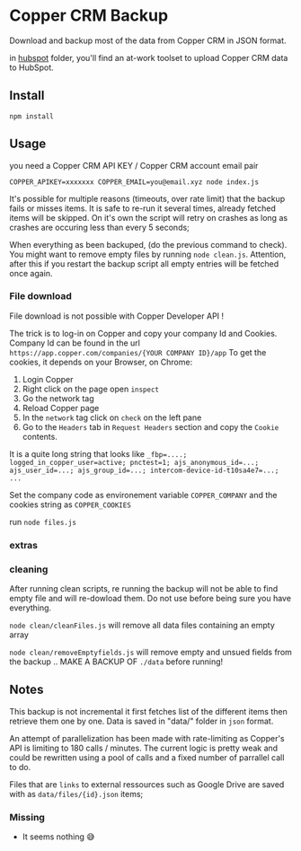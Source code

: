 # Copper CRM Backup 

Download and backup most of the data from Copper CRM in JSON format.

in [hubspot](hubspot) folder, you'll find an at-work toolset to upload Copper CRM data to HubSpot.

## Install 

`npm install`

## Usage 

you need a Copper CRM API KEY  / Copper CRM account email pair

`COPPER_APIKEY=xxxxxxx COPPER_EMAIL=you@email.xyz node index.js`

It's possible for multiple reasons (timeouts, over rate limit) that the backup fails or misses items. 
It is safe to re-run it several times, already fetched items will be skipped.
On it's own the script will retry on crashes as long as crashes are occuring less than every 5 seconds;

When everything as been backuped, (do the previous command to check). 
You might want to remove empty files by running `node clean.js`. 
Attention, after this if you restart the backup script all empty entries will be fetched once again.

### File download 

File download is not possible with Copper Developer API !

The trick is to log-in on Copper and copy your company Id and Cookies. 
Company Id can be found in the url `https://app.copper.com/companies/{YOUR COMPANY ID}/app`
To get the cookies, it depends on your Browser, on Chrome:
1. Login Copper 
2. Right click on the page open `inspect` 
3. Go the network tag 
4. Reload Copper page 
5. In the `network` tag click on `check` on the left pane
6. Go to the `Headers` tab in `Request Headers` section and copy the `Cookie` contents. 

It is a quite long string that looks like 
`_fbp=....; logged_in_copper_user=active; pnctest=1; ajs_anonymous_id=...; ajs_user_id=...; ajs_group_id=...; intercom-device-id-t10sa4e7=...; ...`

Set the company code as environement variable `COPPER_COMPANY` and the cookies string as `COPPER_COOKIES` 

run `node files.js`

### extras

### cleaning 

After running clean scripts, re running the backup will not be able to find empty file and will re-dowload them. Do not use before being sure you have everything. 

`node clean/cleanFiles.js` will remove all data files containing an empty array

`node clean/removeEmptyfields.js` will remove empty and unsued fields from the backup .. MAKE A BACKUP OF `./data` before running! 

## Notes 

This backup is not incremental it first fetches list of the different items then retrieve them one by one. 
Data is saved in "data/" folder in `json` format.

An attempt of parallelization has been made with rate-limiting as Copper's API is limiting to 180 calls / minutes.
The current logic is pretty weak and could be rewritten using a pool of calls and a fixed number of parrallel call to do.

Files that are `links` to external ressources such as Google Drive are saved with as `data/files/{id}.json` items; 

### Missing 
- It seems nothing 😅
